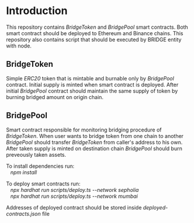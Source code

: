 # Introduction

This repository contains *BridgeToken* and *BridgePool* smart contracts. Both smart contract should be deployed to Ethereum and Binance chains. This repository also contains script that should be executed by BRIDGE entity with node.

## BridgeToken

Simple *ERC20* token that is mintable and burnable only by *BridgePool* contract. Initial supply is minted when smart contract is deployed. After initial *BridgePool* contract should maintain the same supply of token by burning bridged amount on origin chain.

## BridgePool

Smart contract responsible for monitoring bridging procedure of *BridgeToken*. When user wants to bridge token from one chain to another *BridgePool* should transfer *BridgeToken* from caller's address to his own. After taken supply is minted on destination chain *BridgePool* should burn preveously taken assets.

To install dependencies run:
<br>
&nbsp;&nbsp; _npm install_

To deploy smart contracts run:
<br>
&nbsp;&nbsp; _npx hardhat run scripts/deploy.ts --network sepholia_
<br>
&nbsp;&nbsp; _npx hardhat run scripts/deploy.ts --network mumbai_

Addresses of deployed contract should be stored inside _deployed-contracts.json_ file
